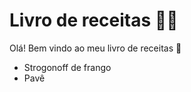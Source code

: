 # Livro de receitas :man_cook:

Olá! Bem vindo ao meu livro de receitas :see_no_evil:

- Strogonoff de frango
- Pavê
